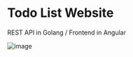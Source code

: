 # Todo List Website
REST API in Golang / Frontend in Angular

![image](https://github.com/hua8211/ToDo-List-Website/assets/69730095/a4f65f40-0617-4db0-afeb-ad05a01e6ba8)
